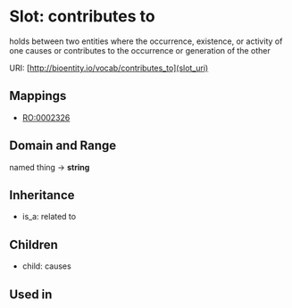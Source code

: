 # Slot: contributes to


holds between two entities where the occurrence, existence, or activity of one causes or contributes to the occurrence or generation of the other

URI: [http://bioentity.io/vocab/contributes_to](slot_uri)
## Mappings

 * [RO:0002326](http://purl.obolibrary.org/obo/RO_0002326)
## Domain and Range

named thing -> **string**
## Inheritance

 *  is_a: related to
## Children

 *  child: causes
## Used in


